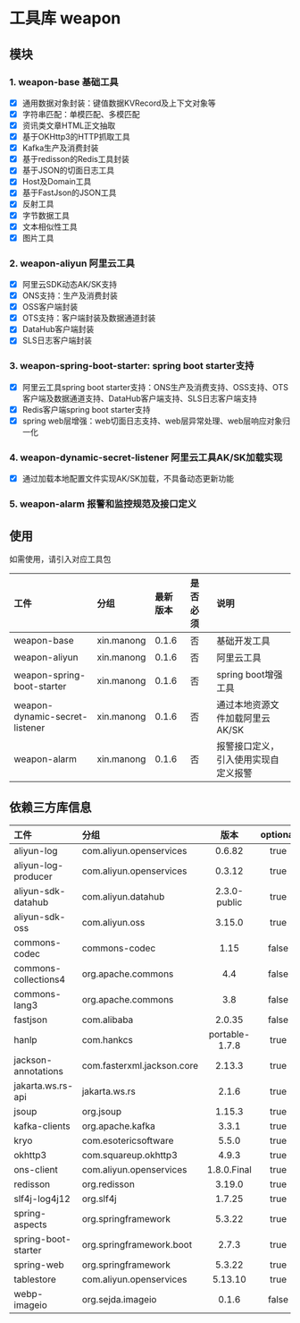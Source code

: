 # 工具库 weapon

## 模块

### 1. weapon-base 基础工具
  - [x] 通用数据对象封装：键值数据KVRecord及上下文对象等
  - [x] 字符串匹配：单模匹配、多模匹配
  - [x] 资讯类文章HTML正文抽取
  - [x] 基于OKHttp3的HTTP抓取工具
  - [x] Kafka生产及消费封装
  - [x] 基于redisson的Redis工具封装
  - [x] 基于JSON的切面日志工具
  - [x] Host及Domain工具
  - [x] 基于FastJson的JSON工具
  - [x] 反射工具
  - [x] 字节数据工具
  - [x] 文本相似性工具
  - [x] 图片工具
### 2. weapon-aliyun 阿里云工具
  - [x] 阿里云SDK动态AK/SK支持
  - [x] ONS支持：生产及消费封装
  - [x] OSS客户端封装
  - [x] OTS支持：客户端封装及数据通道封装
  - [x] DataHub客户端封装
  - [x] SLS日志客户端封装
### 3. weapon-spring-boot-starter: spring boot starter支持
  - [x] 阿里云工具spring boot starter支持：ONS生产及消费支持、OSS支持、OTS客户端及数据通道支持、DataHub客户端支持、SLS日志客户端支持
  - [x] Redis客户端spring boot starter支持
  - [x] spring web层增强：web切面日志支持、web层异常处理、web层响应对象归一化
### 4. weapon-dynamic-secret-listener 阿里云工具AK/SK加载实现
  - [x] 通过加载本地配置文件实现AK/SK加载，不具备动态更新功能
### 5. weapon-alarm 报警和监控规范及接口定义


## 使用

如需使用，请引入对应工具包

| 工件                             | 分组         | 最新版本  | 是否必须 | 说明                 |
|:-------------------------------|:-----------|:------|:-----|:-------------------|
| weapon-base                    | xin.manong | 0.1.6 | 否    | 基础开发工具             |
| weapon-aliyun                  | xin.manong | 0.1.6 | 否    | 阿里云工具              |
| weapon-spring-boot-starter     | xin.manong | 0.1.6 | 否    | spring boot增强工具    |
| weapon-dynamic-secret-listener | xin.manong | 0.1.6 | 否    | 通过本地资源文件加载阿里云AK/SK |
| weapon-alarm                   | xin.manong | 0.1.6 | 否    | 报警接口定义，引入使用实现自定义报警 |

## 依赖三方库信息

| 工件                   | 分组                         |       版本       | optional |
|:---------------------|:---------------------------|:--------------:|:--------:|
| aliyun-log           | com.aliyun.openservices    |     0.6.82     |   true   |
| aliyun-log-producer  | com.aliyun.openservices    |     0.3.12     |   true   |
| aliyun-sdk-datahub   | com.aliyun.datahub         |  2.3.0-public  |   true   |
| aliyun-sdk-oss       | com.aliyun.oss             |     3.15.0     |   true   |
| commons-codec        | commons-codec              |      1.15      |  false   |
| commons-collections4 | org.apache.commons         |      4.4       |  false   |
| commons-lang3        | org.apache.commons         |      3.8       |  false   |
| fastjson             | com.alibaba                |     2.0.35     |  false   |
| hanlp                | com.hankcs                 | portable-1.7.8 |   true   |
| jackson-annotations  | com.fasterxml.jackson.core |     2.13.3     |   true   |
| jakarta.ws.rs-api    | jakarta.ws.rs              |     2.1.6      |   true   |
| jsoup                | org.jsoup                  |     1.15.3     |   true   |
| kafka-clients        | org.apache.kafka           |     3.3.1      |   true   |
| kryo                 | com.esotericsoftware       |     5.5.0      |   true   |
| okhttp3              | com.squareup.okhttp3       |     4.9.3      |   true   |
| ons-client           | com.aliyun.openservices    |  1.8.0.Final   |   true   |
| redisson             | org.redisson               |     3.19.0     |   true   | 
| slf4j-log4j12        | org.slf4j                  |     1.7.25     |   true   |
| spring-aspects       | org.springframework        |     5.3.22     |   true   |
| spring-boot-starter  | org.springframework.boot   |     2.7.3      |   true   |
| spring-web           | org.springframework        |     5.3.22     |   true   |
| tablestore           | com.aliyun.openservices    |    5.13.10     |   true   |
| webp-imageio         | org.sejda.imageio          |     0.1.6      |  false   |


 
 
 



 


 



 
 
 
 
 

